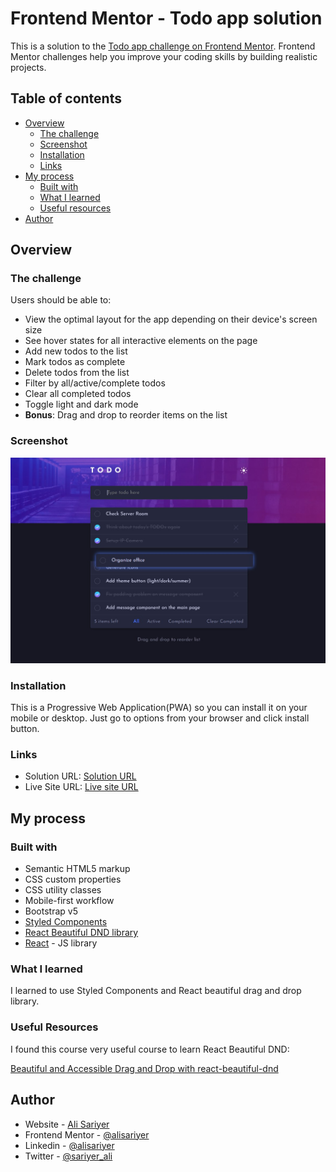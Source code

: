 # Frontend Mentor - Todo app solution

This is a solution to the [Todo app challenge on Frontend Mentor](https://www.frontendmentor.io/challenges/todo-app-Su1_KokOW). Frontend Mentor challenges help you improve your coding skills by building realistic projects. 

## Table of contents

- [Overview](#overview)
  - [The challenge](#the-challenge)
  - [Screenshot](#screenshot)
  - [Installation](#installation)
  - [Links](#links)
- [My process](#my-process)
  - [Built with](#built-with)
  - [What I learned](#what-i-learned)
  - [Useful resources](#useful-resources)
- [Author](#author)

## Overview

### The challenge

Users should be able to:

- View the optimal layout for the app depending on their device's screen size
- See hover states for all interactive elements on the page
- Add new todos to the list
- Mark todos as complete
- Delete todos from the list
- Filter by all/active/complete todos
- Clear all completed todos
- Toggle light and dark mode
- **Bonus**: Drag and drop to reorder items on the list

### Screenshot

![](./screenshot.jpg)

### Installation

This is a Progressive Web Application(PWA) so you can install it on your mobile or desktop. Just go to options from your browser and click install button.

### Links

- Solution URL: [Solution URL](https://github.com/alisariyer/todo-app)
- Live Site URL: [Live site URL](https://alisariyer.github.io/todo-app)

## My process

### Built with

- Semantic HTML5 markup
- CSS custom properties
- CSS utility classes
- Mobile-first workflow
- Bootstrap v5
- [Styled Components](https://styled-components.com/)
- [React Beautiful DND library](https://github.com/atlassian/react-beautiful-dnd)
- [React](https://reactjs.org/) - JS library

### What I learned

I learned to use Styled Components and React beautiful drag and drop library.

### Useful Resources

I found this course very useful course to learn React Beautiful DND:

[Beautiful and Accessible Drag and Drop with react-beautiful-dnd](https://https://egghead.io/courses/beautiful-and-accessible-drag-and-drop-with-react-beautiful-dnd)

## Author

- Website - [Ali Sariyer](https://alisariyer.github.io/alisariyer)
- Frontend Mentor - [@alisariyer](https://www.frontendmentor.io/profile/alisariyer)
- Linkedin - [@alisariyer](https://www.linkedin.com/in/alisariyer)
- Twitter - [@sariyer_ali](https://www.twitter.com/sariyer_ali)
